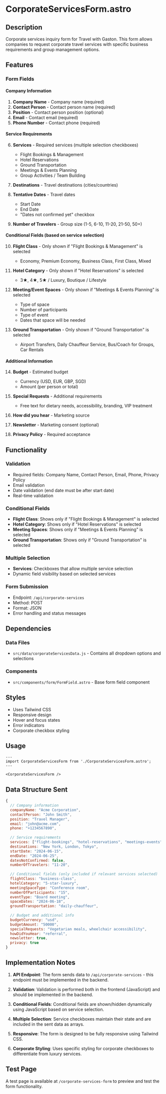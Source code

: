 # CorporateServicesForm.astro

## Description
Corporate services inquiry form for Travel with Gaston. This form allows companies to request corporate travel services with specific business requirements and group management options.

## Features

### Form Fields

#### Company Information
1. **Company Name** - Company name (required)
2. **Contact Person** - Contact person name (required)
3. **Position** - Contact person position (optional)
4. **Email** - Contact email (required)
5. **Phone Number** - Contact phone (required)

#### Service Requirements
6. **Services** - Required services (multiple selection checkboxes)
   - Flight Bookings & Management
   - Hotel Reservations
   - Ground Transportation
   - Meetings & Events Planning
   - Group Activities / Team Building

7. **Destinations** - Travel destinations (cities/countries)

8. **Tentative Dates** - Travel dates
   - Start Date
   - End Date
   - "Dates not confirmed yet" checkbox

9. **Number of Travelers** - Group size (1-5, 6-10, 11-20, 21-50, 50+)

#### Conditional Fields (based on service selection)

10. **Flight Class** - Only shown if "Flight Bookings & Management" is selected
    - Economy, Premium Economy, Business Class, First Class, Mixed

11. **Hotel Category** - Only shown if "Hotel Reservations" is selected
    - 3★, 4★, 5★ / Luxury, Boutique / Lifestyle

12. **Meeting/Event Spaces** - Only shown if "Meetings & Events Planning" is selected
    - Type of space
    - Number of participants
    - Type of event
    - Dates that space will be needed

13. **Ground Transportation** - Only shown if "Ground Transportation" is selected
    - Airport Transfers, Daily Chauffeur Service, Bus/Coach for Groups, Car Rentals

#### Additional Information
14. **Budget** - Estimated budget
    - Currency (USD, EUR, GBP, SGD)
    - Amount (per person or total)

15. **Special Requests** - Additional requirements
    - Free text for dietary needs, accessibility, branding, VIP treatment

16. **How did you hear** - Marketing source
17. **Newsletter** - Marketing consent (optional)
18. **Privacy Policy** - Required acceptance

## Functionality

### Validation
- Required fields: Company Name, Contact Person, Email, Phone, Privacy Policy
- Email validation
- Date validation (end date must be after start date)
- Real-time validation

### Conditional Fields
- **Flight Class**: Shows only if "Flight Bookings & Management" is selected
- **Hotel Category**: Shows only if "Hotel Reservations" is selected
- **Meeting Spaces**: Shows only if "Meetings & Events Planning" is selected
- **Ground Transportation**: Shows only if "Ground Transportation" is selected

### Multiple Selection
- **Services**: Checkboxes that allow multiple service selection
- Dynamic field visibility based on selected services

### Form Submission
- Endpoint: `/api/corporate-services`
- Method: POST
- Format: JSON
- Error handling and status messages

## Dependencies

### Data Files
- `src/data/corporateServicesData.js` - Contains all dropdown options and selections

### Components
- `src/components/form/FormField.astro` - Base form field component

## Styles
- Uses Tailwind CSS
- Responsive design
- Hover and focus states
- Error indicators
- Corporate checkbox styling

## Usage

```astro
---
import CorporateServicesForm from './CorporateServicesForm.astro';
---

<CorporateServicesForm />
```

## Data Structure Sent

```javascript
{
  // Company information
  companyName: "Acme Corporation",
  contactPerson: "John Smith",
  position: "Travel Manager",
  email: "john@acme.com",
  phone: "+1234567890",
  
  // Service requirements
  services: ["flight-bookings", "hotel-reservations", "meetings-events"],
  destinations: "New York, London, Tokyo",
  startDate: "2024-06-15",
  endDate: "2024-06-25",
  datesNotConfirmed: false,
  numberOfTravelers: "11-20",
  
  // Conditional fields (only included if relevant services selected)
  flightClass: "business-class",
  hotelCategory: "5-star-luxury",
  meetingSpaceType: "Conference room",
  numberOfParticipants: "15",
  eventType: "Board meeting",
  spaceDates: "2024-06-18",
  groundTransportation: "daily-chauffeur",
  
  // Budget and additional info
  budgetCurrency: "usd",
  budgetAmount: "50000",
  specialRequests: "Vegetarian meals, wheelchair accessibility",
  howDidYouHear: "referral",
  newsletter: true,
  privacy: true
}
```

## Implementation Notes

1. **API Endpoint**: The form sends data to `/api/corporate-services` - this endpoint must be implemented in the backend.

2. **Validation**: Validation is performed both in the frontend (JavaScript) and should be implemented in the backend.

3. **Conditional Fields**: Conditional fields are shown/hidden dynamically using JavaScript based on service selection.

4. **Multiple Selection**: Service checkboxes maintain their state and are included in the sent data as arrays.

5. **Responsive**: The form is designed to be fully responsive using Tailwind CSS.

6. **Corporate Styling**: Uses specific styling for corporate checkboxes to differentiate from luxury services.

## Test Page

A test page is available at `/corporate-services-form` to preview and test the form functionality.
